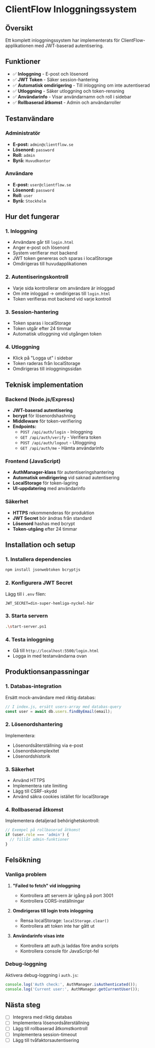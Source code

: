 # ClientFlow Inloggningssystem

## Översikt
Ett komplett inloggningssystem har implementerats för ClientFlow-applikationen med JWT-baserad autentisering.

## Funktioner
- ✅ **Inloggning** - E-post och lösenord
- ✅ **JWT Token** - Säker session-hantering
- ✅ **Automatisk omdirigering** - Till inloggning om inte autentiserad
- ✅ **Utloggning** - Säker utloggning och token-rensning
- ✅ **Användarinfo** - Visar användarnamn och roll i sidebar
- ✅ **Rollbaserad åtkomst** - Admin och användarroller

## Testanvändare

### Administratör
- **E-post:** `admin@clientflow.se`
- **Lösenord:** `password`
- **Roll:** `admin`
- **Byrå:** `Huvudkontor`

### Användare
- **E-post:** `user@clientflow.se`
- **Lösenord:** `password`
- **Roll:** `user`
- **Byrå:** `Stockholm`

## Hur det fungerar

### 1. Inloggning
- Användare går till `login.html`
- Anger e-post och lösenord
- System verifierar mot backend
- JWT token genereras och sparas i localStorage
- Omdirigeras till huvudapplikationen

### 2. Autentiseringskontroll
- Varje sida kontrollerar om användare är inloggad
- Om inte inloggad → omdirigeras till `login.html`
- Token verifieras mot backend vid varje kontroll

### 3. Session-hantering
- Token sparas i localStorage
- Token utgår efter 24 timmar
- Automatisk utloggning vid utgången token

### 4. Utloggning
- Klick på "Logga ut" i sidebar
- Token raderas från localStorage
- Omdirigeras till inloggningssidan

## Teknisk implementation

### Backend (Node.js/Express)
- **JWT-baserad autentisering**
- **bcrypt** för lösenordshashning
- **Middleware** för token-verifiering
- **Endpoints:**
  - `POST /api/auth/login` - Inloggning
  - `GET /api/auth/verify` - Verifiera token
  - `POST /api/auth/logout` - Utloggning
  - `GET /api/auth/me` - Hämta användarinfo

### Frontend (JavaScript)
- **AuthManager-klass** för autentiseringshantering
- **Automatisk omdirigering** vid saknad autentisering
- **LocalStorage** för token-lagring
- **UI-uppdatering** med användarinfo

### Säkerhet
- **HTTPS** rekommenderas för produktion
- **JWT Secret** bör ändras från standard
- **Lösenord** hashas med bcrypt
- **Token-utgång** efter 24 timmar

## Installation och setup

### 1. Installera dependencies
```bash
npm install jsonwebtoken bcryptjs
```

### 2. Konfigurera JWT Secret
Lägg till i `.env` filen:
```
JWT_SECRET=din-super-hemliga-nyckel-här
```

### 3. Starta servern
```bash
.\start-server.ps1
```

### 4. Testa inloggning
- Gå till `http://localhost:5500/login.html`
- Logga in med testanvändarna ovan

## Produktionsanpassningar

### 1. Databas-integration
Ersätt mock-användare med riktig databas:
```javascript
// I index.js, ersätt users-array med databas-query
const user = await db.users.findByEmail(email);
```

### 2. Lösenordshantering
Implementera:
- Lösenordsåterställning via e-post
- Lösenordskomplexitet
- Lösenordshistorik

### 3. Säkerhet
- Använd HTTPS
- Implementera rate limiting
- Lägg till CSRF-skydd
- Använd säkra cookies istället för localStorage

### 4. Rollbaserad åtkomst
Implementera detaljerad behörighetskontroll:
```javascript
// Exempel på rollbaserad åtkomst
if (user.role === 'admin') {
  // Tillåt admin-funktioner
}
```

## Felsökning

### Vanliga problem

1. **"Failed to fetch" vid inloggning**
   - Kontrollera att servern är igång på port 3001
   - Kontrollera CORS-inställningar

2. **Omdirigeras till login trots inloggning**
   - Rensa localStorage: `localStorage.clear()`
   - Kontrollera att token inte har gått ut

3. **Användarinfo visas inte**
   - Kontrollera att auth.js laddas före andra scripts
   - Kontrollera console för JavaScript-fel

### Debug-loggning
Aktivera debug-loggning i `auth.js`:
```javascript
console.log('Auth check:', AuthManager.isAuthenticated());
console.log('Current user:', AuthManager.getCurrentUser());
```

## Nästa steg
- [ ] Integrera med riktig databas
- [ ] Implementera lösenordsåterställning
- [ ] Lägg till rollbaserad åtkomstkontroll
- [ ] Implementera session-timeout
- [ ] Lägg till tvåfaktorsautentisering
